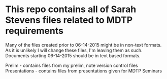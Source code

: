 # This repo contains all of Sarah Stevens files related to MDTP requirements

Many of the files created prior to 06-14-2015 might be in non-text formats.
As it is unlikely I will change these files, I'm leaving them as such.
Documents starting 06-14-2015 should be in text based formats.

Prelim - contains files from my prelim, note version control files
Presentations - contains files from presentations given for MDTP Seminars
